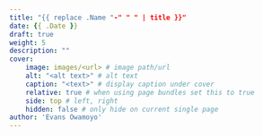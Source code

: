 ```yaml
---
title: "{{ replace .Name "-" " " | title }}"
date: {{ .Date }}
draft: true
weight: 5
description: ""
cover:
    image: images/<url> # image path/url
    alt: "<alt text>" # alt text
    caption: "<text>" # display caption under cover
    relative: true # when using page bundles set this to true
    side: top # left, right 
    hidden: false # only hide on current single page
author: 'Evans Owamoyo'
---
```


